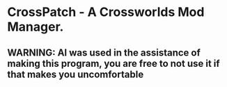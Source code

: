 # CrossPatch - A Crossworlds Mod Manager.

## WARNING: AI was used in the assistance of making this program, you are free to not use it if that makes you uncomfortable

